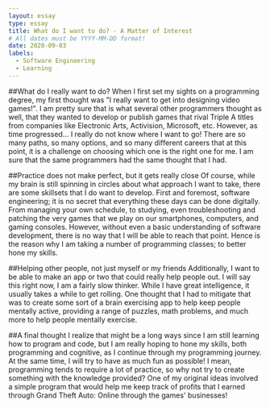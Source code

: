 ```yaml
---
layout: essay
type: essay
title: What do I want to do? - A Matter of Interest
# All dates must be YYYY-MM-DD format!
date: 2020-09-03
labels:
  - Software Engineering
  - Learning
---
```


##What do I really want to do?
When I first set my sights on a programming degree, my first thought was "I really want to get into designing video games!". I am pretty sure that is what several other programmers thought as well, that they wanted to develop or publish games that rival Triple A titles from companies like Electronic Arts, Activision, Microsoft, etc. However, as time progressed... I really do not know where I want to go! There are so many paths, so many options, and so many different careers that at this point, it is a challenge on choosing which one is the right one for me. I am sure that the same programmers had the same thought that I had.

##Practice does not make perfect, but it gets really close
Of course, while my brain is still spinning in circles about what approach I want to take, there are some skillsets that I do want to develop. First and foremost, software engineering; it is no secret that everything these days can be done digitally. From managing your own schedule, to studying, even troubleshooting and patching the very games that we play on our smartphones, computers, and gaming consoles. However, without even a basic understanding of software development, there is no way that I will be able to reach that point. Hence is the reason why I am taking a number of programming classes; to better hone my skills.

##Helping other people, not just myself or my friends
Additionally, I want to be able to make an app or two that could really help people out. I will say this right now, I am a fairly slow thinker. While I have great intelligence, it usually takes a while to get rolling. One thought that I had to mitigate that was to create some sort of a brain exercising app to help keep people mentally active, providing a range of puzzles, math problems, and much more to help people mentally exercise.

##A final thought
I realize that might be a long ways since I am still learning how to program and code, but I am really hoping to hone my skills, both programming and cognitive, as I continue through my programming journey. At the same time, I will try to have as much fun as possible! I mean, programming tends to require a lot of practice, so why not try to create something with the knowledge provided? One of my original ideas involved a simple program that would help me keep track of profits that I earned through Grand Theft Auto: Online through the games' businesses!
